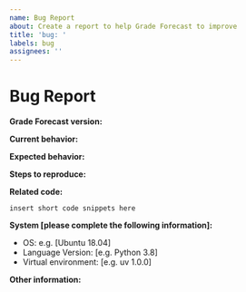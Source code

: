 ```yaml
---
name: Bug Report
about: Create a report to help Grade Forecast to improve
title: 'bug: '
labels: bug
assignees: ''
---
```


# Bug Report

**Grade Forecast version:**

<!-- Please specify commit or tag version. -->

**Current behavior:**

<!-- Describe how the bug manifests. -->

**Expected behavior:**

<!-- Describe what you expect the behavior to be without the bug. -->

**Steps to reproduce:**

<!-- Explain the steps required to duplicate the issue, especially if you are able to provide a sample application. -->

**Related code:**

<!-- If you are able to illustrate the bug or feature request with an example, please provide it here. -->

```
insert short code snippets here
```

**System \[please complete the following information\]:**

- OS: e.g. [Ubuntu 18.04]
- Language Version: [e.g. Python 3.8]
- Virtual environment: [e.g. uv 1.0.0]

**Other information:**

<!-- List any other information that is relevant to your issue. Related issues, suggestions on how to fix, Stack Overflow links, forum links, etc. -->
